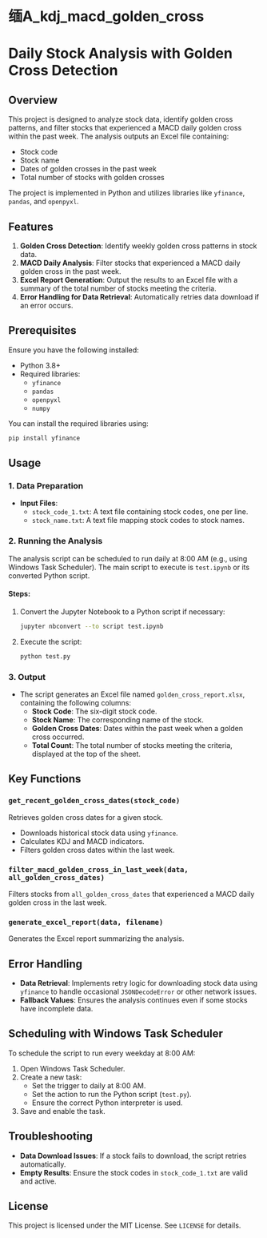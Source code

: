 # 缅A_kdj_macd_golden_cross
# Daily Stock Analysis with Golden Cross Detection

## Overview
This project is designed to analyze stock data, identify golden cross patterns, and filter stocks that experienced a MACD daily golden cross within the past week. The analysis outputs an Excel file containing:
- Stock code
- Stock name
- Dates of golden crosses in the past week
- Total number of stocks with golden crosses

The project is implemented in Python and utilizes libraries like `yfinance`, `pandas`, and `openpyxl`.

## Features
1. **Golden Cross Detection**: Identify weekly golden cross patterns in stock data.
2. **MACD Daily Analysis**: Filter stocks that experienced a MACD daily golden cross in the past week.
3. **Excel Report Generation**: Output the results to an Excel file with a summary of the total number of stocks meeting the criteria.
4. **Error Handling for Data Retrieval**: Automatically retries data download if an error occurs.

## Prerequisites
Ensure you have the following installed:
- Python 3.8+
- Required libraries:
  - `yfinance`
  - `pandas`
  - `openpyxl`
  - `numpy`

You can install the required libraries using:
```bash
pip install yfinance
```

## Usage

### 1. Data Preparation
- **Input Files**:
  - `stock_code_1.txt`: A text file containing stock codes, one per line.
  - `stock_name.txt`: A text file mapping stock codes to stock names.

### 2. Running the Analysis
The analysis script can be scheduled to run daily at 8:00 AM (e.g., using Windows Task Scheduler). The main script to execute is `test.ipynb` or its converted Python script.

#### Steps:
1. Convert the Jupyter Notebook to a Python script if necessary:
   ```bash
   jupyter nbconvert --to script test.ipynb
   ```
2. Execute the script:
   ```bash
   python test.py
   ```

### 3. Output
- The script generates an Excel file named `golden_cross_report.xlsx`, containing the following columns:
  - **Stock Code**: The six-digit stock code.
  - **Stock Name**: The corresponding name of the stock.
  - **Golden Cross Dates**: Dates within the past week when a golden cross occurred.
  - **Total Count**: The total number of stocks meeting the criteria, displayed at the top of the sheet.

## Key Functions
### `get_recent_golden_cross_dates(stock_code)`
Retrieves golden cross dates for a given stock.
- Downloads historical stock data using `yfinance`.
- Calculates KDJ and MACD indicators.
- Filters golden cross dates within the last week.

### `filter_macd_golden_cross_in_last_week(data, all_golden_cross_dates)`
Filters stocks from `all_golden_cross_dates` that experienced a MACD daily golden cross in the last week.

### `generate_excel_report(data, filename)`
Generates the Excel report summarizing the analysis.

## Error Handling
- **Data Retrieval**: Implements retry logic for downloading stock data using `yfinance` to handle occasional `JSONDecodeError` or other network issues.
- **Fallback Values**: Ensures the analysis continues even if some stocks have incomplete data.

## Scheduling with Windows Task Scheduler
To schedule the script to run every weekday at 8:00 AM:
1. Open Windows Task Scheduler.
2. Create a new task:
   - Set the trigger to daily at 8:00 AM.
   - Set the action to run the Python script (`test.py`).
   - Ensure the correct Python interpreter is used.
3. Save and enable the task.

## Troubleshooting
- **Data Download Issues**: If a stock fails to download, the script retries automatically.
- **Empty Results**: Ensure the stock codes in `stock_code_1.txt` are valid and active.

## License
This project is licensed under the MIT License. See `LICENSE` for details.


